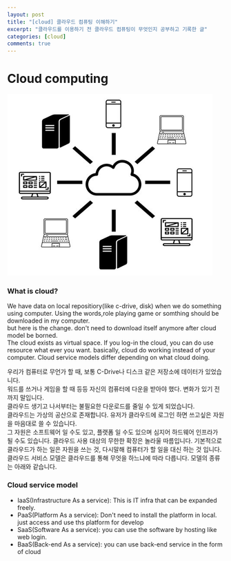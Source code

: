 ```yaml
---
layout: post
title: "[cloud] 클라우드 컴퓨팅 이해하기"
excerpt: "클라우드를 이용하기 전 클라우드 컴퓨팅이 무엇인지 공부하고 기록한 글"
categories: [cloud]
comments: true
---
```


# Cloud computing

![Precoure_mission_step](/img/cloud-computing.JPG)

### What is cloud?

We have data on local repositiory(like c-drive, disk) when we do something using computer.
Using the words,role playing game or somthing should be downloaded in my computer. <br>
but here is the change. don't need to download itself anymore after cloud model be borned.<br>
The cloud exists as virtual space. If you log-in the cloud, you can do use resource what ever you want.
basically, cloud do working instead of your computer. Cloud service models differ depending on what cloud doing.

우리가 컴퓨터로 무언가 할 때, 보통 C-Drive나 디스크 같은 저장소에 데이터가 있었습니다.<br>
워드를 쓰거나 게임을 할 때 등등 자신의 컴퓨터에 다운을 받아야 했다. 변화가 있기 전까지 말입니다.<br>
클라우드 생기고 나서부터는 불필요한 다운로드를 줄일 수 있게 되었습니다.<br>
클라우드는 가상의 공산으로 존재합니다. 유저가 클라우드에 로그인 하면 쓰고싶은 자원을 마음대로 쓸 수 있습니다.<br>
그 자원은 소프트웨어 일 수도 있고, 플랫폼 일 수도 있으며 심지어 하드웨어 인프라가 될 수도 있습니다. 클라우드 사용 대상의 무한한 확장은 놀라울 따름입니다.
기본적으로 클라우드가 하는 일은 자원을 쓰는 것, 다시말해 컴퓨터가 할 일을 대신 하는 것 입니다. 클라우드 서비스 모델은 클라우드를 통해 무엇을 하느냐에 따라 다릅니다. 모델의 종류는 아래와 같습니다.

### Cloud service model

<ul>
  <li>IaaS(Infrastructure As a service): This is IT infra that can be expanded freely. </li>
  <li>PaaS(Platform As a service): Don't need to install the platform in local. just access and use ths platform for develop </li>
  <li>SaaS(Software As a service): you can use the software by hosting like web login. </li>
  <li>BaaS(Back-end As a service): you can use back-end service in the form of cloud </li>
</ul>
